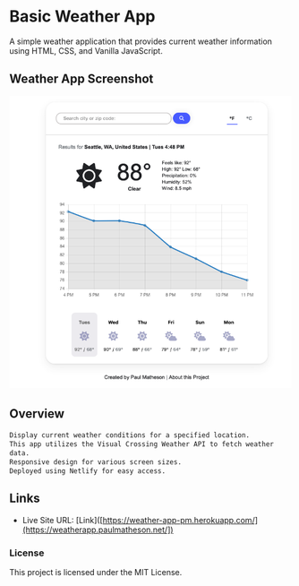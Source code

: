 # Basic Weather App

A simple weather application that provides current weather information using HTML, CSS, and Vanilla JavaScript.

## Weather App Screenshot

![](./images/Screenshot%202023-08-15%20at%2016-48-27%20Weather%20App.png)

## Overview

    Display current weather conditions for a specified location.
    This app utilizes the Visual Crossing Weather API to fetch weather data.
    Responsive design for various screen sizes.
    Deployed using Netlify for easy access.

## Links

- Live Site URL: [Link]([https://weather-app-pm.herokuapp.com/](https://weatherapp.paulmatheson.net/])

### License

This project is licensed under the MIT License.
